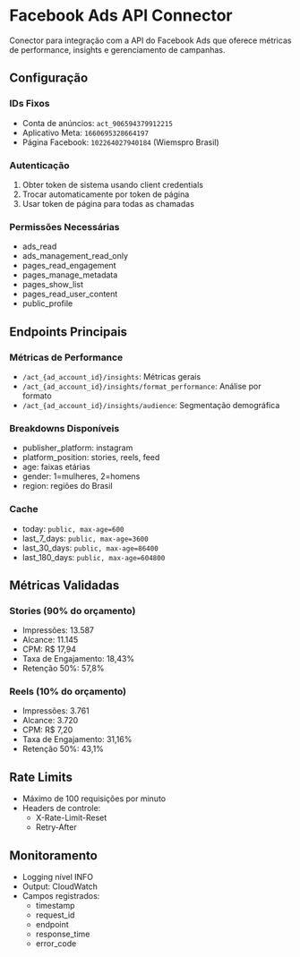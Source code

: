 # Facebook Ads API Connector

Conector para integração com a API do Facebook Ads que oferece métricas de performance, insights e gerenciamento de campanhas.

## Configuração

### IDs Fixos
- Conta de anúncios: `act_906594379912215`
- Aplicativo Meta: `1660695328664197`
- Página Facebook: `102264027940184` (Wiemspro Brasil)

### Autenticação
1. Obter token de sistema usando client credentials
2. Trocar automaticamente por token de página
3. Usar token de página para todas as chamadas

### Permissões Necessárias
- ads_read
- ads_management_read_only
- pages_read_engagement
- pages_manage_metadata
- pages_show_list
- pages_read_user_content
- public_profile

## Endpoints Principais

### Métricas de Performance
- `/act_{ad_account_id}/insights`: Métricas gerais
- `/act_{ad_account_id}/insights/format_performance`: Análise por formato
- `/act_{ad_account_id}/insights/audience`: Segmentação demográfica

### Breakdowns Disponíveis
- publisher_platform: instagram
- platform_position: stories, reels, feed
- age: faixas etárias
- gender: 1=mulheres, 2=homens
- region: regiões do Brasil

### Cache
- today: `public, max-age=600`
- last_7_days: `public, max-age=3600`
- last_30_days: `public, max-age=86400`
- last_180_days: `public, max-age=604800`

## Métricas Validadas

### Stories (90% do orçamento)
- Impressões: 13.587
- Alcance: 11.145
- CPM: R$ 17,94
- Taxa de Engajamento: 18,43%
- Retenção 50%: 57,8%

### Reels (10% do orçamento)
- Impressões: 3.761
- Alcance: 3.720
- CPM: R$ 7,20
- Taxa de Engajamento: 31,16%
- Retenção 50%: 43,1%

## Rate Limits
- Máximo de 100 requisições por minuto
- Headers de controle:
  - X-Rate-Limit-Reset
  - Retry-After

## Monitoramento
- Logging nível INFO
- Output: CloudWatch
- Campos registrados:
  - timestamp
  - request_id
  - endpoint
  - response_time
  - error_code
